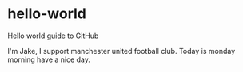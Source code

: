 # hello-world
Hello world guide to GitHub

I'm Jake, I support manchester united football club.
Today is monday morning have a nice day.
